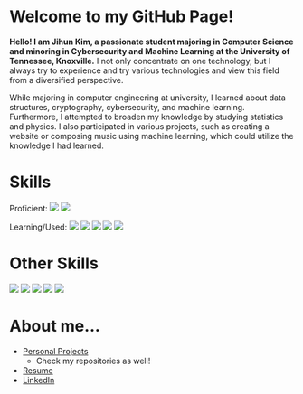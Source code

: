 # Welcome to my GitHub Page!

**Hello! I am Jihun Kim, a passionate student majoring in Computer Science and minoring in Cybersecurity and Machine Learning at the University of Tennessee, Knoxville.** I not only concentrate on one technology, but I always try to experience and try various technologies and view this field from a diversified perspective. 

While majoring in computer engineering at university, I learned about data structures, cryptography, cybersecurity, and machine learning. Furthermore, I attempted to broaden my knowledge by studying statistics and physics. I also participated in various projects, such as creating a website or composing music using machine learning, which could utilize the knowledge I had learned.

# Skills
Proficient:
<img src="https://img.shields.io/badge/C++-00599C?style=flat-square&logo=C%2B%2B&logoColor=white"/></a>
<img src="https://img.shields.io/badge/Python-3776AB?style=flat-square&logo=python&logoColor=white"/></a>

Learning/Used:
<img src="https://img.shields.io/badge/C-A8B9CC?style=flat-square&logo=C&logoColor=white"/></a>
<img src="https://img.shields.io/badge/C_Sharp-239120?style=flat-square&logo=csharp&logoColor=white"/></a>
<img src="https://img.shields.io/badge/Go-00ADD8?style=flat-square&logo=go&logoColor=white"/></a>
<img src="https://img.shields.io/badge/Typescript-3178C6?style=flat-square&logo=typescript&logoColor=white"/></a>
<img src="https://img.shields.io/badge/Sass-CC6699?style=flat-square&logo=sass&logoColor=white"/></a>

# Other Skills
<img src="https://img.shields.io/badge/Excel-217346?style=flat-square&logo=microsoftexcel&logoColor=white"/></a>
<img src="https://img.shields.io/badge/VS_Code-007ACC?style=flat-square&logo=visualstudiocode&logoColor=white"/></a>
<img src="https://img.shields.io/badge/Github-181717?style=flat-square&logo=github&logoColor=white"/></a>
<img src="https://img.shields.io/badge/Gitlab-FC6D26?style=flat-square&logo=gitlab&logoColor=white"/></a>
<img src="https://img.shields.io/badge/Jupyter_Notebook-F37626?style=flat-square&logo=jupyter&logoColor=white"/></a>

# About me...
- [Personal Projects](https://www.notion.so/38d713a7a15444e3b93f6999ff29e284?v=348df73b8b5b49158586d3ba11b25865)
  - Check my repositories as well!
- [Resume](https://file.notion.so/f/s/bbe4c828-2564-4fee-be6a-94f725071487/Kim_Jihun_Resume.pdf?id=6447d232-3323-4ce7-984c-c56e08e45aa6&table=block&spaceId=5c510a0a-0140-441e-bc70-07347447d061&expirationTimestamp=1690927200000&signature=HgaF270lvXmDDg4MEDjrGld3Xh0n_zTsq9jMrytMVL8&downloadName=Kim_Jihun+Resume.pdf)
- [LinkedIn](https://www.linkedin.com/in/jihun-kim-2b9820254/)
